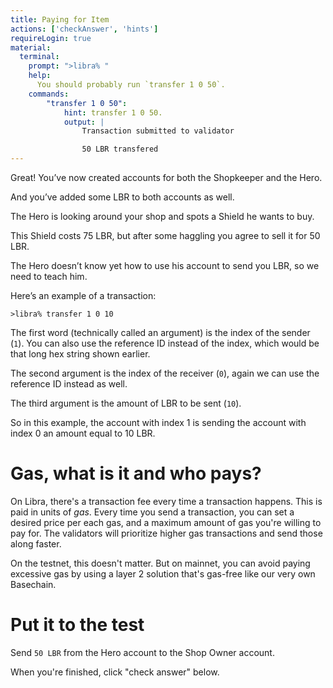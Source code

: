 ```yaml
---
title: Paying for Item
actions: ['checkAnswer', 'hints']
requireLogin: true
material:
  terminal:
    prompt: ">libra% "
    help:
      You should probably run `transfer 1 0 50`.
    commands:
        "transfer 1 0 50":
            hint: transfer 1 0 50.
            output: |
                Transaction submitted to validator

                50 LBR transfered
---
```


Great! You’ve now created accounts for both the Shopkeeper and the Hero. 

And you’ve added some LBR to both accounts as well.

The Hero is looking around your shop and spots a Shield he wants to buy.

This Shield costs 75 LBR, but after some haggling you agree to sell it for 50 LBR.

The Hero doesn’t know yet how to use his account to send you LBR, so we need to teach him.

Here’s an example of a transaction:

```
>libra% transfer 1 0 10
```

The first word (technically called an argument) is the index of the sender (`1`). You can also use the reference ID instead of the index, which would be that long hex string shown earlier.

The second argument is the index of the receiver (`0`), again we can use the reference ID instead as well.

The third argument is the amount of LBR to be sent (`10`).

So in this example, the account with index 1 is sending the account with index 0 an amount equal to 10 LBR.

# Gas, what is it and who pays?

On Libra, there's a transaction fee every time a transaction happens. This is paid in units of *gas*. Every time you send a transaction, you can set a desired price per each gas, and a maximum amount of gas you're willing to pay for. The validators will prioritize higher gas transactions and send those along faster.

On the testnet, this doesn't matter. But on mainnet, you can avoid paying excessive gas by using a layer 2 solution that's gas-free like our very own Basechain.

# Put it to the test

Send `50 LBR` from the Hero account to the Shop Owner account.

When you're finished, click "check answer" below.

